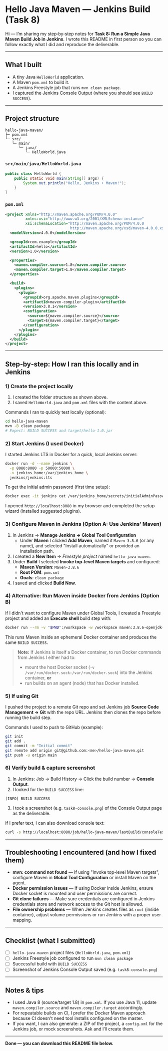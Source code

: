 
# Hello Java Maven — Jenkins Build (Task 8)

Hi — I’m sharing my step‑by‑step notes for **Task 8: Run a Simple Java Maven Build Job in Jenkins**. I wrote this README in first person so you can follow exactly what I did and reproduce the deliverable.

---

## What I built
- A tiny Java `HelloWorld` application.
- A Maven `pom.xml` to build it.
- A Jenkins Freestyle job that runs `mvn clean package`.
- I captured the Jenkins Console Output (where you should see `BUILD SUCCESS`).

---

## Project structure
```
hello-java-maven/
├─ pom.xml
└─ src/
   └─ main/
      └─ java/
         └─ HelloWorld.java
```

### `src/main/java/HelloWorld.java`
```java
public class HelloWorld {
    public static void main(String[] args) {
        System.out.println("Hello, Jenkins + Maven!");
    }
}
```

### `pom.xml`
```xml
<project xmlns="http://maven.apache.org/POM/4.0.0"
         xmlns:xsi="http://www.w3.org/2001/XMLSchema-instance"
         xsi:schemaLocation="http://maven.apache.org/POM/4.0.0
                             http://maven.apache.org/xsd/maven-4.0.0.xsd">
  <modelVersion>4.0.0</modelVersion>

  <groupId>com.example</groupId>
  <artifactId>hello</artifactId>
  <version>1.0</version>

  <properties>
    <maven.compiler.source>1.8</maven.compiler.source>
    <maven.compiler.target>1.8</maven.compiler.target>
  </properties>

  <build>
    <plugins>
      <plugin>
        <groupId>org.apache.maven.plugins</groupId>
        <artifactId>maven-compiler-plugin</artifactId>
        <version>3.8.1</version>
        <configuration>
          <source>${maven.compiler.source}</source>
          <target>${maven.compiler.target}</target>
        </configuration>
      </plugin>
    </plugins>
  </build>
</project>
```

---

## Step‑by‑step: How I ran this locally and in Jenkins

### 1) Create the project locally
1. I created the folder structure as shown above.
2. I saved `HelloWorld.java` and `pom.xml` files with the content above.

Commands I ran to quickly test locally (optional):
```bash
cd hello-java-maven
mvn -B clean package
# Expect: BUILD SUCCESS and target/hello-1.0.jar
```

### 2) Start Jenkins (I used Docker)
I started Jenkins LTS in Docker for a quick, local Jenkins server:

```bash
docker run -d --name jenkins \
  -p 8080:8080 -p 50000:50000 \
  -v jenkins_home:/var/jenkins_home \
  jenkins/jenkins:lts
```

To get the initial admin password (first time setup):
```bash
docker exec -it jenkins cat /var/jenkins_home/secrets/initialAdminPassword
```

I opened `http://localhost:8080` in my browser and completed the setup wizard (installed suggested plugins).

### 3) Configure Maven in Jenkins (Option A: Use Jenkins' Maven)
1. In Jenkins → **Manage Jenkins → Global Tool Configuration**  
   - Under **Maven** I clicked **Add Maven**, named it `Maven-3.8.6` (or any name), and selected "Install automatically" or provided an installation path.
2. I created a **New Item** → *Freestyle project* named `hello-java-maven`.
3. Under **Build** I selected **Invoke top-level Maven targets** and configured:
   - **Maven Version**: `Maven-3.8.6`
   - **Root POM**: `pom.xml`
   - **Goals**: `clean package`
4. I saved and clicked **Build Now**.

### 4) Alternative: Run Maven inside Docker from Jenkins (Option B)
If I didn't want to configure Maven under Global Tools, I created a Freestyle project and added an **Execute shell** build step with:

```bash
docker run --rm -v "$PWD":/workspace -w /workspace maven:3.8.6-openjdk-11 mvn -B clean package
```

This runs Maven inside an ephemeral Docker container and produces the same `BUILD SUCCESS`.

> **Note:** If Jenkins is itself a Docker container, to run Docker commands from Jenkins I either had to:
> - mount the host Docker socket (`-v /var/run/docker.sock:/var/run/docker.sock`) into the Jenkins container, **or**
> - run builds on an agent (node) that has Docker installed.

### 5) If using Git
I pushed the project to a remote Git repo and set Jenkins job **Source Code Management → Git** with the repo URL. Jenkins then clones the repo before running the build step.

Commands I used to push to GitHub (example):
```bash
git init
git add .
git commit -m "Initial commit"
git remote add origin git@github.com:<me>/hello-java-maven.git
git push -u origin main
```

### 6) Verify build & capture screenshot
1. In Jenkins: Job → Build History → Click the build number → **Console Output**.
2. I looked for the `BUILD SUCCESS` line:
```
[INFO] BUILD SUCCESS
```
3. I took a screenshot (e.g. `task8-console.png`) of the Console Output page as the deliverable.

If I prefer text, I can also download console text:
```bash
curl -s http://localhost:8080/job/hello-java-maven/lastBuild/consoleText > console.txt
```

---

## Troubleshooting I encountered (and how I fixed them)
- **mvn: command not found** — If using "Invoke top-level Maven targets", configure Maven in **Global Tool Configuration** or install Maven on the agent.
- **Docker permission issues** — If using Docker inside Jenkins, ensure Docker socket is mounted and user permissions are correct.
- **Git clone failures** — Make sure credentials are configured in Jenkins credentials store and network access to the Git host is allowed.
- **File ownership problems** — When Jenkins creates files as `root` (inside container), adjust volume permissions or run Jenkins with a proper user mapping.

---

## Checklist (what I submitted)
- [ ] `hello-java-maven` project files (`HelloWorld.java`, `pom.xml`)
- [ ] Jenkins Freestyle job configured to run `mvn clean package`
- [ ] Successful build with `BUILD SUCCESS`
- [ ] Screenshot of Jenkins Console Output saved (e.g. `task8-console.png`)

---

## Notes & tips
- I used Java 8 (source/target 1.8) in `pom.xml`. If you use Java 11, update `maven.compiler.source` and `maven.compiler.target` accordingly.
- For repeatable builds on CI, I prefer the Docker Maven approach because CI doesn't need tool installs configured on the master.
- If you want, I can also generate: a ZIP of the project, a `config.xml` for the Jenkins job, or mock screenshots. Ask and I’ll create them.

---

**Done — you can download this README file below.**
